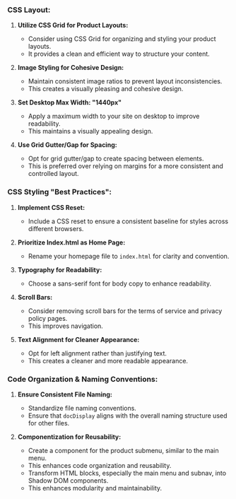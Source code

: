 ### CSS Layout:

1. **Utilize CSS Grid for Product Layouts:**
   - Consider using CSS Grid for organizing and styling your product layouts.
   - It provides a clean and efficient way to structure your content.

3. **Image Styling for Cohesive Design:**
   - Maintain consistent image ratios to prevent layout inconsistencies.
   - This creates a visually pleasing and cohesive design.

4. **Set Desktop Max Width: "1440px"**
   - Apply a maximum width to your site on desktop to improve readability.
   - This maintains a visually appealing design.

5. **Use Grid Gutter/Gap for Spacing:**
   - Opt for grid gutter/gap to create spacing between elements.
   - This is preferred over relying on margins for a more consistent and controlled layout.

### CSS Styling "Best Practices":

1. **Implement CSS Reset:**
   - Include a CSS reset to ensure a consistent baseline for styles across different browsers.

2. **Prioritize Index.html as Home Page:**
   - Rename your homepage file to `index.html` for clarity and convention.

3. **Typography for Readability:**
   - Choose a sans-serif font for body copy to enhance readability.

4. **Scroll Bars:**
   - Consider removing scroll bars for the terms of service and privacy policy pages.
   - This improves navigation.

5. **Text Alignment for Cleaner Appearance:**
    - Opt for left alignment rather than justifying text.
    - This creates a cleaner and more readable appearance.

### Code Organization & Naming Conventions:

1. **Ensure Consistent File Naming:**
    - Standardize file naming conventions.
    - Ensure that `docDisplay` aligns with the overall naming structure used for other files.

2. **Componentization for Reusability:**
    - Create a component for the product submenu, similar to the main menu.
    - This enhances code organization and reusability.
    - Transform HTML blocks, especially the main menu and subnav, into Shadow DOM components.
    - This enhances modularity and maintainability.
